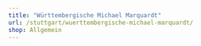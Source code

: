 ```yaml
---
title: "Württembergische Michael Marquardt"
url: /stuttgart/wuerttembergische-michael-marquardt/
shop: Allgemein
---
```

